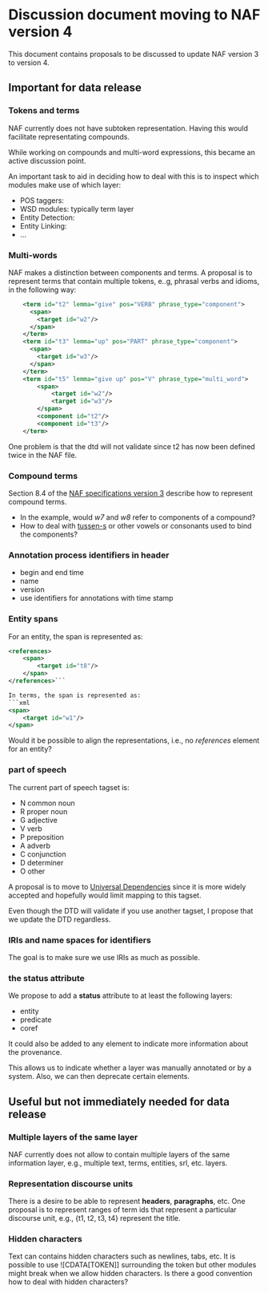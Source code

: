 # Discussion document moving to NAF version 4

This document contains proposals to be discussed to update NAF version 3 to version 4.

## Important for data release 

### Tokens and terms
NAF currently does not have subtoken representation.
Having this would facilitate representating compounds.

While working on compounds and multi-word expressions,
this became an active discussion point.

An important task to aid in deciding how to deal with this is to inspect which modules make use of which layer:
* POS taggers:
* WSD modules: typically term layer
* Entity Detection:
* Entity Linking:
* ...

### Multi-words

NAF makes a distinction between components and terms.
A proposal is to represent terms that contain multiple tokens, e..g, phrasal verbs and idioms,
in the following way:

```xml
    <term id="t2" lemma="give" pos="VERB" phrase_type="component">
      <span>
        <target id="w2"/>
      </span>
    </term>
    <term id="t3" lemma="up" pos="PART" phrase_type="component">
      <span>
        <target id="w3"/>
      </span>
    </term>
    <term id="t5" lemma="give up" pos="V" phrase_type="multi_word">
        <span>
            <target id="w2"/>
            <target id="w3"/>
        </span>
        <component id="t2"/>
        <component id="t3"/>
    </term>
```

One problem is that the dtd will not validate since t2 has now been defined twice in the NAF file.

### Compound terms
Section 8.4 of the [NAF specifications version 3](https://github.com/newsreader/NAF/blob/master/naf.pdf)
describe how to represent compound terms.
* In the example, would *w7* and *w8* refer to components of a compound?
* How to deal with [tussen-s](https://nl.wiktionary.org/wiki/tussen-s) or other vowels or consonants used to bind the components?

### Annotation process identifiers in header
* begin and end time
* name
* version
* use identifiers for annotations with time stamp

### Entity spans
For an entity, the span is represented as:
```xml
<references>
    <span>
        <target id="t8"/>
    </span>
</references>```

In terms, the span is represented as:
```xml
<span>
    <target id="w1"/>
</span>
```

Would it be possible to align the representations, i.e., no *references* element for an entity?

### part of speech
The current part of speech tagset is:
* N common noun
* R proper noun
* G adjective
* V verb
* P preposition
* A adverb
* C conjunction
* D determiner
* O other

A proposal is to move to [Universal Dependencies](https://universaldependencies.org/) since it is
more widely accepted and hopefully would limit mapping to this tagset.

Even though the DTD will validate if you use another tagset, I propose that we update the DTD regardless.

### IRIs and name spaces for identifiers
The goal is to make sure we use IRIs as much as possible.

### the status attribute
We propose to add a **status** attribute to at least the following layers:
* entity
* predicate
* coref

It could also be added to any element to indicate more information about the provenance.

This allows us to indicate whether a layer was manually annotated or by a system.
Also, we can then deprecate certain elements.

## Useful but not immediately needed for data release

### Multiple layers of the same layer
NAF currently does not allow to contain multiple layers of the same information layer,
e.g., multiple text, terms, entities, srl, etc. layers.

### Representation discourse units
There is a desire to be able to represent **headers**, **paragraphs**, etc.
One proposal is to represent ranges of term ids that represent a particular discourse unit, e.g.,
{t1, t2, t3, t4} represent the title.

### Hidden characters
Text can contains hidden characters such as newlines, tabs, etc.
It is possible to use ![CDATA[TOKEN]] surrounding the token but other modules might break when we allow hidden characters.
Is there a good convention how to deal with hidden characters?
